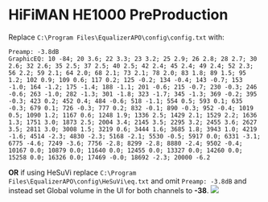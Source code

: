 # HiFiMAN HE1000 PreProduction
Replace `C:\Program Files\EqualizerAPO\config\config.txt` with:
```
Preamp: -3.8dB
GraphicEQ: 10 -84; 20 3.6; 22 3.3; 23 3.2; 25 2.9; 26 2.8; 28 2.7; 30 2.6; 32 2.6; 35 2.5; 37 2.5; 40 2.5; 42 2.4; 45 2.4; 49 2.4; 52 2.3; 56 2.2; 59 2.1; 64 2.0; 68 2.1; 73 2.1; 78 2.0; 83 1.8; 89 1.5; 95 1.2; 102 0.9; 109 0.6; 117 0.2; 125 -0.2; 134 -0.4; 143 -0.7; 153 -1.0; 164 -1.2; 175 -1.4; 188 -1.1; 201 -0.6; 215 -0.7; 230 -0.3; 246 -0.6; 263 -1.0; 282 -1.3; 301 -1.8; 323 -1.7; 345 -1.3; 369 -0.2; 395 -0.3; 423 0.2; 452 0.4; 484 -0.6; 518 -1.1; 554 0.5; 593 0.1; 635 -0.3; 679 0.1; 726 -0.3; 777 0.2; 832 -0.1; 890 -0.3; 952 -0.4; 1019 0.5; 1090 1.2; 1167 0.6; 1248 1.9; 1336 2.5; 1429 2.1; 1529 2.2; 1636 1.3; 1751 3.0; 1873 2.5; 2004 3.4; 2145 3.5; 2295 3.2; 2455 3.6; 2627 3.5; 2811 3.0; 3008 1.5; 3219 0.6; 3444 1.6; 3685 1.8; 3943 1.0; 4219 -1.6; 4514 -2.3; 4830 -2.3; 5168 -2.1; 5530 -0.5; 5917 0.0; 6331 -3.1; 6775 -4.6; 7249 -3.6; 7756 -2.8; 8299 -2.8; 8880 -2.4; 9502 -0.4; 10167 0.0; 10879 0.0; 11640 0.0; 12455 0.0; 13327 0.0; 14260 0.0; 15258 0.0; 16326 0.0; 17469 -0.0; 18692 -2.3; 20000 -6.2
```
**OR** if using HeSuVi replace `C:\Program Files\EqualizerAPO\config\HeSuVi\eq.txt` and omit `Preamp: -3.8dB` and instead set Global volume in the UI for both channels to **-38**.
![](https://raw.githubusercontent.com/jaakkopasanen/AutoEq/master/results/SBAF-Serious/innerfidelity/onear/HiFiMAN%20HE1000%20PreProduction/HiFiMAN%20HE1000%20PreProduction.png)